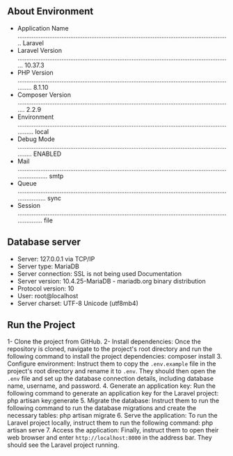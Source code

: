 

## About Environment
- Application Name ......................................................................................................................... Laravel
- Laravel Version .......................................................................................................................... 10.37.3
- PHP Version ............................................................................................................................... 8.1.10
- Composer Version ........................................................................................................................... 2.2.9
- Environment ................................................................................................................................ local
- Debug Mode ............................................................................................................................... ENABLED
- Mail ........................................................................................................................................ smtp
- Queue ....................................................................................................................................... sync
- Session ..................................................................................................................................... file

## Database server
- Server: 127.0.0.1 via TCP/IP
- Server type: MariaDB
- Server connection: SSL is not being used Documentation
- Server version: 10.4.25-MariaDB - mariadb.org binary distribution
- Protocol version: 10
- User: root@localhost
- Server charset: UTF-8 Unicode (utf8mb4)

## Run the Project
1- Clone the project from GitHub.
2- Install dependencies: Once the repository is cloned, navigate to the project's root directory and run the following command to install the project dependencies:
    composer install
3. Configure environment: Instruct them to copy the `.env.example` file in the project's root directory and rename it to `.env`. They should then open the `.env` file and set up the database connection details, including database name, username, and password.
4. Generate an application key: Run the following command to generate an application key for the Laravel project:
    php artisan key:generate
5. Migrate the database: Instruct them to run the following command to run the database migrations and create the necessary tables:
    php artisan migrate
6. Serve the application: To run the Laravel project locally, instruct them to run the following command:
    php artisan serve
7. Access the application: Finally, instruct them to open their web browser and enter `http://localhost:8000` in the address bar. They should see the Laravel project running.
